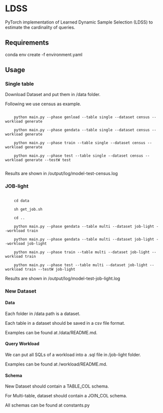 # LDSS

PyTorch implementation of Learned Dynamic Sample Selection (LDSS) to estimate the cardinality of queries.

## Requirements

conda env create -f environment.yaml

## Usage

### Single table

Download Dataset and put them in /data folder.

Following we use census as example.

```shell

    python main.py --phase genload --table single --dataset census --workload generate

    python main.py --phase gendata --table single --dataset census --workload generate

    python main.py --phase train --table single --dataset census --workload generate

    python main.py --phase test --table single --dataset census --workload generate --testW test
    
```

Results are shown in /output/log/model-test-census.log


### JOB-light

```shell

    cd data

    sh get_job.sh

    cd ..

    python main.py --phase gendata --table multi --dataset job-light --workload train

    python main.py --phase gendata --table multi --dataset job-light --workload job-light

    python main.py --phase train --table multi --dataset job-light --workload train

    python main.py --phase test --table multi --dataset job-light --workload train --testW job-light

```

Results are shown in /output/log/model-test-job-light.log



### New Dataset

#### Data

Each folder in /data path is a dataset.

Each table in a dataset should be saved in a csv file format.

Examples can be found at /data/README.md.

#### Query Workload

We can put all SQLs of a workload into a .sql file in /job-light folder.

Examples can be found at /workload/README.md.

#### Schema

New Dataset should contain a TABLE_COL schema.

For Multi-table, dataset should contain a JOIN_COL schema.

All schemas can be found at constants.py
